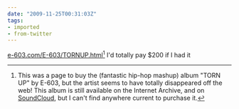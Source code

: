 ```yaml
---
date: "2009-11-25T00:31:03Z"
tags:
- imported
- from-twitter
---
```

[e-603.com/E-603/TORNUP.html](https://web.archive.org/web/20180510220039/https://www.tornup.net/)[^1] I'd totally pay $200 if I had it

[^1]: This was a page to buy the (fantastic hip-hop mashup) album "TORN UP" by E-603, but the artist seems to have totally disappeared off the web! This album is still available on the Internet Archive, and on [SoundCloud](https://soundcloud.com/duncan-wierengo/sets/e-603-torn-up), but I can't find anywhere current to purchase it.
